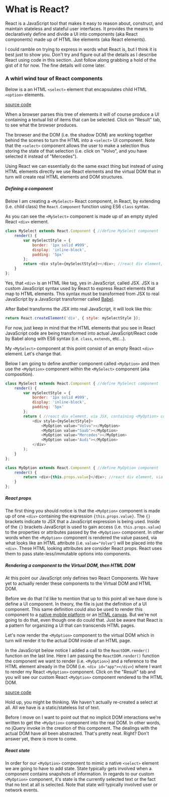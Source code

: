 # What is React?

React is a JavaScript tool that makes it easy to reason about, construct, and maintain stateless and stateful user interfaces. It provides the means to declaratively define and divide a UI into components (aka React components) made up of HTML like elements (aka React elements). 

I could ramble on trying to express in words what React is, but I think it is best just to show you. Don't try and figure out all the details as I describe React using code in this section. Just follow along grabbing a hold of the gist of it for now. The fine details will come later.

### A whirl wind tour of React components

Below is a an HTML `<select>` element that encapsulates child HTML `<option>` elements.

[source code](https://jsfiddle.net/s2pxp36L/#tabs=html,result)

When a browser parses this tree of elements it will of course produce a UI containing a textual list of items that can be selected. Click on "Result" tab, to see what the browser produces.

The browser and the DOM (i.e. the shadow DOM) are working together behind the scenes to turn the HTML into a `<select>` UI component. Note that the `<select>` component allows the user to make a selection thus storing the state of that selection (i.e. click on "Volvo", and you have selected it instead of "Mercedes").

Using React we can essentially do the same exact thing but instead of using HTML elements directly we use React elements and the virtual DOM that in turn will create real HTML elements and DOM structures.

##### Defining a component

Below I am creating a `<MySelect>` React component, in React, by extending (i.e. child class) the `React.Component` function using ES6 `class` syntax. 

As you can see the `<MySelect>` component is made up of an empty styled React `<div>` element.

```javascript
class MySelect extends React.Component { //define MySelect component
    render() {
        var mySelectStyle = {
            border: '1px solid #999',
            display: 'inline-block',
            padding: '5px'
        };
        return <div style={mySelectStyle}></div>; //react div element, via JSX
    }
};
```

Yes, that `<div>` is an HTML like tag, yes in JavaScript, called JSX. JSX is a custom JavaScript syntax used by React to express React elements that map to HTML elements. This syntax must be transformed from JSX to real JavaScript by a JavaScript transformer called [Babel](http://babeljs.io/).

After Babel transforms the JSX into real JavaScript, it will look like this:

```javascript
return React.createElement('div', { style: mySelectStyle });
```

For now, just keep in mind that the HTML elements that you see in React JavaScript code are being transformed into actual JavaScript/React code by Babel along with ES6 syntax (i.e. `class`, `extends`, etc...).

My `<MySelect>` component at this point consist of an empty React `<div>` element. Let's change that. 

Below I am going to define another component called `<MyOption>` and then use the `<MyOption>` component within the `<MySelect>` component (aka composition).

```javascript
class MySelect extends React.Component { //define MySelect component
    render() {
        var mySelectStyle = {
            border: '1px solid #999',
            display: 'inline-block',
            padding: '5px'
        };
        return ( //react div element, via JSX, containing <MyOption> component
            <div style={mySelectStyle}>
                <MyOption value="Volvo"></MyOption>
                <MyOption value="Saab"></MyOption>
                <MyOption value="Mercedes"></MyOption>
                <MyOption value="Audi"></MyOption>
            </div>
        );
    }
};

class MyOption extends React.Component { //define MyOption component
    render() {
        return <div>{this.props.value}</div>; //react div element, via JSX
    }
};
```


##### React props

The first thing you should notice is that the `<MyOption>` component is made up of one `<div>` containing the expression `{this.props.value}`. The `{}` brackets indicate to JSX that a JavaScript expression is being used. Inside of the `{}` brackets JavaScript is used to gain access (i.e. `this.props.value`) to the properties or attributes passed by the `<MyOption>` component. In other words when the `<MyOption>` component is rendered the value passed, via what looks like an HTML attribute (i.e. `value="Volvo"`) will be placed into the `<div>`. These HTML looking attributes are consider React props. React uses them to pass state-less/immutable options into components.

##### Rendering a component to the Virtual DOM, then HTML DOM

At this point our JavaScript only defines two React Components. We have yet to actually render these components to the Virtual DOM and HTML DOM.

Before we do that I'd like to mention that up to this point all we have done is define a UI component. In theory, the file is just the definition of a UI component. This same definition could also be used to render this component to a [native mobile platform](https://github.com/facebook/react-native) or an [HTML canvas](https://github.com/Flipboard/react-canvas). But we're not going to do that, even though one do could that. Just be aware that React is a pattern for organizing a UI that can transcends HTML pages.

Let's now render the `<MyOption>` component to the virtual DOM which in turn will render it to the actual DOM inside of an HTML page.

In the JavaScript below notice I added a call to the `ReactDOM.render()` function on the last line. Here I am passing the `ReactDOM.render()`  function the component we want to render (i.e. `<MyOption>`) and a reference to the HTML element already in the DOM (i.e. `<div id="app"></div>`) where I want to render my React `<MyOption>` component. Click on the "Result" tab and you will see our custom React `<MyOption>` component rendered to the HTML DOM.

[source code](https://jsfiddle.net/zp86ez31/#tabs=js,result,html,resources)

Hold up, you might be thinking. We haven't actually re-created a select at all. All we have is a static/stateless list of text.

Before I move on I want to point out that no implicit DOM interactions we're written to get the `<MyOption>` component into the real DOM. In other words, no jQuery invoke in the creation of this component. The dealings with the actual DOM have all been abstracted. That's pretty neat. Right? Don't answer yet, there is more to come.

##### React state

In order for our `<MyOption>` component to mimic a native `<select>` element we are going to have to add state. State typically gets involved when a component contains snapshots of information. In regards to our custom `<MyOption>` component, it's state is the currently selected text or the fact that no text at all is selected. Note that state will typically involved user or network events.


























